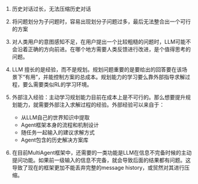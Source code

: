 1. 历史对话过长，无法压缩历史对话

2. 将问题划分为子问题时，容易出现划分子问题过多，最后无法整合出一个可行的方案

3. 对人类用户的意图感知不足，在用户提出一个比较粗糙的问题时，LLM可能不会沿着正确的方向前进。在哪个地方需要人类反馈进行改进，是个值得思考的问题。

4. LLM 擅长的是经验，而不是规划。规划问题重要的是要给出的回答要在该场景下“有用”，并能控制方案的总成本。规划能力的学习要么靠外部指导求解过程，要么需要类似RL的学习环境。

5. 外部注入经验：主动学习规划能力目前在成本上是不可行的。那么想要提升规划能力，就需要外部注入求解过程的经验。外部经验可以来自于：
    - 从LLM自己的世界知识中提取
    - Agent框架本身的流程和机制设计
    - 随任务一起输入的建议求解方式
    - Agent包含的历史解决方案库

6. 在目前MultiAgent框架中，还需要的一类功能是LLM在信息不完备时候的主动提问功能。如果前一级输入的信息不完备，就会导致后面的结果都有问题。这导致了现在的框架更加不能丢弃完整的message history，或贸然对其进行压缩。